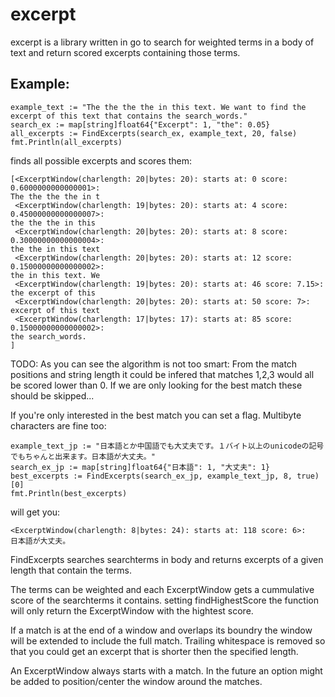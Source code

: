 excerpt
=======

excerpt is a library written in go to search for weighted terms in a body of text and return scored excerpts containing those terms.

Example:
--------

```
example_text := "The the the the in this text. We want to find the excerpt of this text that contains the search_words."
search_ex := map[string]float64{"Excerpt": 1, "the": 0.05}
all_excerpts := FindExcerpts(search_ex, example_text, 20, false)
fmt.Println(all_excerpts)
```

finds all possible excerpts and scores them:

```
[<ExcerptWindow(charlength: 20|bytes: 20): starts at: 0 score: 0.6000000000000001>:
The the the the in t
 <ExcerptWindow(charlength: 19|bytes: 20): starts at: 4 score: 0.45000000000000007>:
the the the in this
 <ExcerptWindow(charlength: 20|bytes: 20): starts at: 8 score: 0.30000000000000004>:
the the in this text
 <ExcerptWindow(charlength: 20|bytes: 20): starts at: 12 score: 0.15000000000000002>:
the in this text. We
 <ExcerptWindow(charlength: 19|bytes: 20): starts at: 46 score: 7.15>:
the excerpt of this
 <ExcerptWindow(charlength: 20|bytes: 20): starts at: 50 score: 7>:
excerpt of this text
 <ExcerptWindow(charlength: 17|bytes: 17): starts at: 85 score: 0.15000000000000002>:
the search_words.
]
```

TODO: As you can see the algorithm is not too smart: From the match positions and string length it could be infered that matches 1,2,3 would all be scored lower than 0. If we are only looking for the best match these should be skipped...

If you're only interested in the best match you can set a flag.
Multibyte characters are fine too:

```
example_text_jp := "日本語とか中国語でも大丈夫です。１バイト以上のunicodeの記号でもちゃんと出来ます。日本語が大丈夫。"
search_ex_jp := map[string]float64{"日本語": 1, "大丈夫": 1}
best_excerpts := FindExcerpts(search_ex_jp, example_text_jp, 8, true)[0]
fmt.Println(best_excerpts)

```

will get you:

```
<ExcerptWindow(charlength: 8|bytes: 24): starts at: 118 score: 6>:
日本語が大丈夫。
```

FindExcerpts searches searchterms in body and returns excerpts of a given
length that contain the terms.

The terms can be weighted and each ExcerptWindow gets a cummulative score
of the searchterms it contains. setting findHighestScore the function will
only return the ExcerptWindow with the hightest score.

If a match is at the end of a window and overlaps its boundry the window
will be extended to include the full match. Trailing whitespace is removed
so that you could get an excerpt that is shorter then the specified length.

An ExcerptWindow always starts with a match. In the future an option might
be added to position/center the window around the matches.
